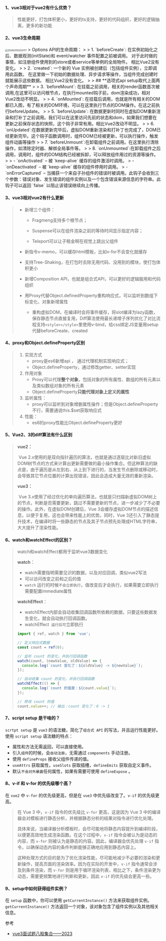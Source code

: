 #### 1、vue3相对于vue2有什么优势？

> 性能更好，打包体积更小，更好的ts支持，更好的代码组织，更好的逻辑抽离，更多的新功能

#### 2、vue3生命周期

<img src="https://raw.githubusercontent.com/tengyuanOasis/image/master/markdown/202403161658853.png" alt="202403152033177" style="zoom:50%;" />
> Options API的生命周期：
>
> 1. `beforeCreate`: 在实例初始化之后、数据观测(initState)和 event/watcher 事件配置之前被调用。 对于此时做的事情，如注册组件使用到的store或者service等单例的全局物件。 相比Vue2没有变化。
>
> 2. `created`: 一个新的 Vue 实例被创建后（包括组件实例），立即调用此函数。 在这里做一下初始的数据处理、异步请求等操作，当组件完成创建时就能展示这些数据。 相比Vue2没有变化。
>
>    ## **选项式api setup取代上面两个声命周期**
>
> 3. `beforeMount`: 在挂载之前调用，相关的render函数首次被调用,在这里可以访问根节点，在执行mounted钩子前，dom渲染成功，相对Vue2改动不明显。
>
> 4. `onMounted`: 在挂载后调用，也就是所有相关的DOM都已入图，有了相关的DOM环境，可以在这里执行节点的DOM操作。在这之前执行beforeUpdate。
>
> 5. `beforeUpdate`: 在数据更新时同时在虚拟DOM重新渲染和打补丁之前调用。我们可以在这里访问先前的状态和dom，如果我们想要在更新之前保存状态的快照，这个钩子非常有用。相比Vue2改动不明显。
>
> 6. `onUpdated`:在数据更新完毕后，虚拟DOM重新渲染和打补丁也完成了，DOM已经更新完毕。这个钩子函数调用时，组件DOM已经被更新，可以执行操作，触发组件动画等操作
>
> 7. `beforeUnmount`:在卸载组件之前调用。在这里执行清除操作，如清除定时器、解绑全局事件等。
>
> 8. `onUnmounted`:在卸载组件之后调用，调用时，组件的DOM结构已经被拆卸，可以释放组件用过的资源等操作。
>
> - `onActivated` – 被 `keep-alive` 缓存的组件激活时调用。
> - `onDeactivated` – 被 `keep-alive` 缓存的组件停用时调用。
> - `onErrorCaptured` – 当捕获一个来自子孙组件的错误时被调用。此钩子会收到三个参数：错误对象、发生错误的组件实例以及一个包含错误来源信息的字符串。此钩子可以返回 `false` 以阻止该错误继续向上传播。

#### 3、vue3相对vue2有什么更新

> - 新增三个组件：
>   - Fragmeng支持多个根节点；
>
>   - Suspense可以在组件渲染之前的等待时间显示指定内容；
>
>   - Teleport可以让子租金啊在视觉上跳出父组件
>
> - 新指令v-memo，可以缓存html模板，比如v-for不会变化就缓存
>     
> - 支持Tree-Shaking，在打包时去除无用代码、没用到的模块，使打包体积更小
>     
> - 新增Composition API，也就是组合式API，可以更好的逻辑服用和代码组织
>     
> - 用Proxy代替Object.definedProperty重构响应式，可以监听到数组下标变化、对象新增属性
>     - 重构虚拟DOM，在编译时会将事件缓存，将slot编译为lazy函数，保存静态节点直接复用，Diff算法使用最长递增子序列优化了对比流程支持`<style></style>`里使用v-bind，给css绑定JS变量用setup代替beforeCreate、created
>     

#### 4、proxy和Object.defineProperty区别

> 1. 实现方式
>    - proxy是es6新增api ， 通过代理机制实现响应式；
>    - Object.defineProperty，通过修改getter、setter实现
> 2. 作用对象
>    - Proxy可以代理**整个对象**，包括对象的所有属性、数组的所有元素以及类似数组对象的所有元素
>    - Object.defineProperty**只能代理对象上定义的属性**
> 3. 监听属性：
>    - proxy可以监听到对象增删属性操作；但是Object.defineProperty不行，需要通说this.$set获取响应式
> 4. 性能：
>    - es6的proxy性能比Object.defineProperty更好

#### 5、Vue2、3的diff算法有什么区别

> **vue2：**
>
> ​	Vue 2.x使用的是双向指针遍历的算法，也就是通过逐层比对新旧虚拟DOM树节点的方式来计算出更新需要做的最小操作集合。但这种算法的缺点是，由于遍历是从左到右、从上到下进行的，当发生节点删除或移动时，会导致其它节点位置的计算出现错误，因此会造成大量无效的重新渲染。
>
> **vue3：**
>
> ​	Vue 3.x使用了经过优化的单向遍历算法，也就是只扫描新虚拟DOM树上的节点，判断是否需要更新，跳过不需要更新的节点，进一步减少了不必要的操作。此外，在虚拟DOM创建后，Vue 3会缓存虚拟DOM节点的描述信息，以便于复用，这也会带来性能上的优势。同时，Vue 3还引入了静态提升技术，在编译时将一些静态的节点及其子节点预先处理成HTML字符串，大大提升了渲染性能。

#### 6、watch和watchEffect的区别？

> watch和watchEffect都用于监听vue3数据变化
>
> **watch**：
>
> -  watch需要指明需要见识的数据，以及对应回调，类似vue2写法
> - 可以访问改变之前和之后的值
> - `watch` 运行的时候`不会立即执行`，值改变后才会执行，如果需要立即执行需要配置immediate属性
>
> **watchEffect**：
>
> - watchEffect内部会自动收集回调函数所依赖的数据，只要这些数据发生变化，就会自动执行回调函数。
> - watchEffect` 运行后可`立即执行
>
> ```javascript
> import { ref, watch } from 'vue';
> 
> // 定义响应式数据
> const count = ref(0);
> 
> // 监听 count 的变化，并执行回调函数
> watch(count, (newValue, oldValue) => {
>   console.log(`count 变化了：${oldValue} -> ${newValue}`);
> });
> 
> // 自动收集 count 的变化，并执行回调函数
> watchEffect(() => {
>   console.log(`count 的值是：${count.value}`);
> });
> 
> // 修改 count 的值
> count.value++; // 输出：count 变化了：0 -> 1
> 
> ```
>
> 

#### 7、script setup 是干啥的？

`scrtpt setup` 是 `vue3` 的语法糖，简化了`组合式 API` 的写法，并且运行性能更好。使用 `script setup` 语法糖的特点：

- 属性和方法无需返回，可以直接使用。
- 引入`组件`的时候，会`自动注册`，无需通过 `components` 手动注册。
- 使用 `defineProps` 接收父组件传递的值。
- `useAttrs` 获取属性，`useSlots` 获取插槽，`defineEmits` 获取自定义事件。
- 默认`不会对外暴露`任何属性，如果有需要可使用 `defineExpose` 。

#### 8、v-if 和 v-for 的优先级哪个高？

在 `vue2` 中 `v-for` 的优先级更高，但是在 `vue3` 中优先级改变了。`v-if` 的优先级更高。

> 在 Vue 3 中，`v-if` 指令的优先级比 `v-for` 更高，这是因为 Vue 3 中的编译器会对模板进行静态分析，并根据静态分析的结果对指令进行优化处理。
>
> 具体来说，当编译器分析模板时，会尽可能地将静态内容提升到编译阶段，以便更高效地生成渲染函数。在这个过程中，`v-if` 指令会被认为是动态的内容，而 `v-for` 则被认为是静态的内容。因此，编译器会优先处理 `v-if` 指令，以确保动态内容的条件判断能够正确地应用到静态内容上。
>
> 这种处理方式的目的是为了优化渲染性能，尽可能地减少不必要的渲染和更新操作，提高页面的渲染效率。因为在实际的开发中，`v-if` 指令通常会涉及到条件渲染，而 `v-for` 则是用于循环渲染列表，相比之下，条件渲染更为动态，需要更频繁地进行判断和更新，因此 `v-if` 的优先级会更高一些。

#### 9、setup中如何获得组件实例？

在 `setup` 函数中，你可以使用 `getCurrentInstance()` 方法来获取组件实例。`getCurrentInstance()` 方法返回一个对象，该对象包含了组件实例以及其他相关信息。







参考

- [vue3面试题八股集合——2023](https://juejin.cn/post/7227453567686033468)